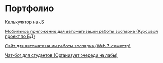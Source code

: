 # Портфолио

[Калькулятор на JS](https://playcode.io/132108)

[Мобильное приложение для автоматизации работы зоопарка (Курсовой проект по БД)](https://github.com/borenkoanastasia/BDCourseProject)

[Сайт для автоматизации работы зоопарка (Web 7-семестр)](https://github.com/borenkoanastasia/7sem_Web)

[Чат-бот для студентов (Организует очереди на лабы)](https://github.com/thirteenths/StudIt-Lazurit)
